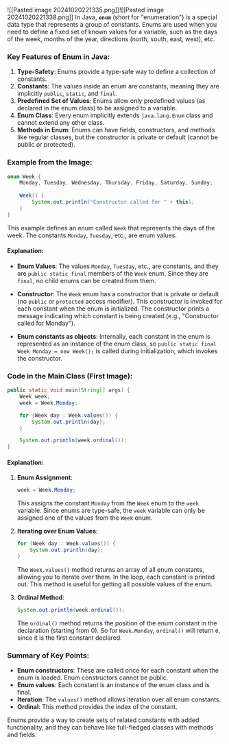 ![[Pasted image 20241020221335.png]]![[Pasted image 20241020221338.png]]
In Java, **`enum`** (short for "enumeration") is a special data type that represents a group of constants. Enums are used when you need to define a fixed set of known values for a variable, such as the days of the week, months of the year, directions (north, south, east, west), etc.

### Key Features of Enum in Java:
1. **Type-Safety**: Enums provide a type-safe way to define a collection of constants.
2. **Constants**: The values inside an enum are constants, meaning they are implicitly `public`, `static`, and `final`.
3. **Predefined Set of Values**: Enums allow only predefined values (as declared in the enum class) to be assigned to a variable.
4. **Enum Class**: Every enum implicitly extends `java.lang.Enum` class and cannot extend any other class.
5. **Methods in Enum**: Enums can have fields, constructors, and methods like regular classes, but the constructor is private or default (cannot be public or protected).

### Example from the Image:

```java
enum Week {
    Monday, Tuesday, Wednesday, Thursday, Friday, Saturday, Sunday;
    
    Week() {
        System.out.println("Constructor called for " + this);
    }
}
```

This example defines an enum called `Week` that represents the days of the week. The constants `Monday`, `Tuesday`, etc., are enum values.

#### Explanation:
- **Enum Values**: The values `Monday`, `Tuesday`, etc., are constants, and they are `public static final` members of the `Week` enum. Since they are `final`, no child enums can be created from them.
  
- **Constructor**: The `Week` enum has a constructor that is private or default (no `public` or `protected` access modifier). This constructor is invoked for each constant when the enum is initialized. The constructor prints a message indicating which constant is being created (e.g., "Constructor called for Monday").

- **Enum constants as objects**: Internally, each constant in the enum is represented as an instance of the enum class, so `public static final Week Monday = new Week();` is called during initialization, which invokes the constructor.

### Code in the Main Class (First Image):

```java
public static void main(String[] args) {
    Week week;
    week = Week.Monday;

    for (Week day : Week.values()) {
        System.out.println(day);
    }

    System.out.println(week.ordinal());
}
```

#### Explanation:
1. **Enum Assignment**: 
   ```java
   week = Week.Monday;
   ```
   This assigns the constant `Monday` from the `Week` enum to the `week` variable. Since enums are type-safe, the `week` variable can only be assigned one of the values from the `Week` enum.

2. **Iterating over Enum Values**:
   ```java
   for (Week day : Week.values()) {
       System.out.println(day);
   }
   ```
   The `Week.values()` method returns an array of all enum constants, allowing you to iterate over them. In the loop, each constant is printed out. This method is useful for getting all possible values of the enum.

3. **Ordinal Method**:
   ```java
   System.out.println(week.ordinal());
   ```
   The `ordinal()` method returns the position of the enum constant in the declaration (starting from 0). So for `Week.Monday`, `ordinal()` will return `0`, since it is the first constant declared.

### Summary of Key Points:
- **Enum constructors**: These are called once for each constant when the enum is loaded. Enum constructors cannot be public.
- **Enum values**: Each constant is an instance of the enum class and is final.
- **Iteration**: The `values()` method allows iteration over all enum constants.
- **Ordinal**: This method provides the index of the constant.

Enums provide a way to create sets of related constants with added functionality, and they can behave like full-fledged classes with methods and fields.